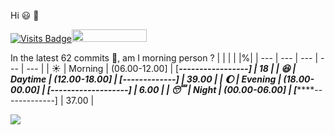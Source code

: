 Hi :smiley: :wave:

[![Visits Badge](https://badges.pufler.dev/visits/jojoee/jojoee)](https://github.com/jojoee/jojoee)<img src="https://jojoee.jojoee.com/api/utcnow" width="120" height="20">

In the latest 62 commits :bug:, am I morning person ? 
| | | | |%|
| --- | --- | --- | --- | --- |
| :sunny: | Morning | (06.00-12.00] | [***-----------------] | 18 |
| :satisfied: | Daytime | (12.00-18.00] | [*******-------------] | 39.00 |
| :moon: | Evening | (18.00-00.00] | [*-------------------] | 6.00 |
| :sleeping: | Night | (00.00-06.00] | [*******-------------] | 37.00 |

<img src="https://github-readme-stats.vercel.app/api/top-langs/?username=jojoee&layout=compact" />

